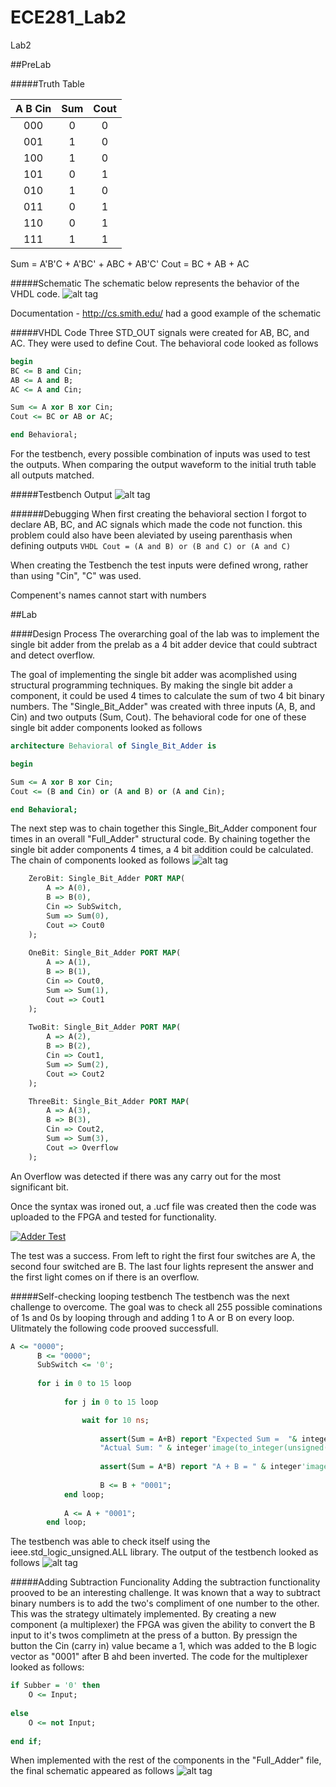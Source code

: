 ECE281_Lab2
===========

Lab2

##PreLab

#####Truth Table

|  A B Cin |  Sum |Cout|
|:--:|:--: |:--:|
| 000  |  0|0|  
| 001  |  1|0|  
| 100  |  1|0| 
| 101  |  0|1|
| 010  |  1|0| 
| 011  |  0|1|
| 110  |  0|1|
| 111  |  1|1|

Sum = A'B'C + A'BC' + ABC + AB'C'
Cout = BC + AB + AC

#####Schematic
The schematic below represents the behavior of the VHDL code.
![alt tag](https://raw.github.com/EricWardner/ECE281_Lab2/master/Lab2Schematic.png)

Documentation - http://cs.smith.edu/ had a good example of the schematic

#####VHDL Code
Three STD_OUT signals were created for AB, BC, and AC. They were used to define Cout. The behavioral code looked as follows

```VHDL
begin
BC <= B and Cin;
AB <= A and B;
AC <= A and Cin;

Sum <= A xor B xor Cin;
Cout <= BC or AB or AC;

end Behavioral;
```
For the testbench, every possible combination of inputs was used to test the outputs. When comparing the output waveform to the initial truth table all outputs matched.

#####Testbench Output
![alt tag](https://raw.github.com/EricWardner/ECE281_Lab2/master/Lab2Capture.PNG)

######Debugging
When first creating the behavioral section I forgot to declare AB, BC, and AC signals which made the code not function. this problem could also have been aleviated by useing parenthasis when defining outputs ```VHDL Cout = (A and B) or (B and C) or (A and C) ```

When creating the Testbench the test inputs were defined wrong, rather than using "Cin", "C" was used.

Compenent's names cannot start with numbers

##Lab

####Design Process
The overarching goal of the lab was to implement the single bit adder from the prelab as a 4 bit adder device that could subtract and detect overflow.

The goal of implementing the single bit adder was acomplished using structural programming techniques. By making the single bit adder a component, it could be used 4 times to calculate the sum of two 4 bit binary numbers. The "Single_Bit_Adder" was created with three inputs (A, B, and Cin) and two outputs (Sum, Cout). The behavioral code for one of these single bit adder components looked as follows
```VHDL
architecture Behavioral of Single_Bit_Adder is

begin

Sum <= A xor B xor Cin;
Cout <= (B and Cin) or (A and B) or (A and Cin);

end Behavioral;
```

The next step was to chain together this Single_Bit_Adder component four times in an overall "Full_Adder" structural code. By chaining together the single bit adder components 4 times, a 4 bit addition could be calculated. The chain of components looked as follows
![alt tag](https://raw.github.com/EricWardner/ECE281_Lab2/master/StructureCapture.PNG)
```VHDL
	ZeroBit: Single_Bit_Adder PORT MAP(
		A => A(0),
		B => B(0),
		Cin => SubSwitch,
		Sum => Sum(0),
		Cout => Cout0
	);
	
	OneBit: Single_Bit_Adder PORT MAP(
		A => A(1),
		B => B(1),
		Cin => Cout0,
		Sum => Sum(1),
		Cout => Cout1
	);
	
	TwoBit: Single_Bit_Adder PORT MAP(
		A => A(2),
		B => B(2),
		Cin => Cout1,
		Sum => Sum(2),
		Cout => Cout2
	);

	ThreeBit: Single_Bit_Adder PORT MAP(
		A => A(3),
		B => B(3),
		Cin => Cout2,
		Sum => Sum(3),
		Cout => Overflow
	);
```
An Overflow was detected if there was any carry out for the most significant bit.

Once the syntax was ironed out, a .ucf file was created then the code was uploaded to the FPGA and tested for functionality.

[![Adder Test](http://img.youtube.com/vi/rA5CHW5-bmc/0.jpg)](http://www.youtube.com/watch?v=rA5CHW5-bmc)

The test was a success. From left to right the first four switches are A, the second four switched are B. The last four lights represent the answer and the first light comes on if there is an overflow.

#####Self-checking looping testbench
The testbench was the next challenge to overcome. The goal was to check all 255 possible cominations of 1s and 0s by looping through and adding 1 to A or B on every loop. Ulitmately the following code prooved successfull.

```VHDL
A <= "0000";
	  B <= "0000";
	  SubSwitch <= '0';
	  
	  for i in 0 to 15 loop
			
			for j in 0 to 15 loop

				wait for 10 ns; 
					
					assert(Sum = A+B) report "Expected Sum =  "& integer'image(to_integer(unsigned((A)))) & " + " & integer'image(to_integer(unsigned((B)))) & " = "& integer'image(to_integer(unsigned((A+B))))&
					"Actual Sum: " & integer'image(to_integer(unsigned(Sum))) severity ERROR;
					
					assert(Sum = A*B) report "A + B = " & integer'image(to_integer(unsigned((A)))) & " + " & integer'image(to_integer(unsigned((B)))) & " = " & integer'image(to_integer(unsigned(Sum))) & " CORRECT!!" severity note;
					
					B <= B + "0001";
			end loop;
			
			A <= A + "0001";
		end loop;
```
The testbench was able to check itself using the ieee.std_logic_unsigned.ALL library. The output of the testbench looked as follows
![alt tag](https://raw.github.com/EricWardner/ECE281_Lab2/master/Lab2tbCapture.png)

#####Adding Subtraction Funcionality
Adding the subtraction functionality prooved to be an interesting challenge. It was known that a way to subtract binary numbers is to add the two's compliment of one number to the other. This was the strategy ultimately implemented. By creating a new component (a multiplexer) the FPGA was given the ability to convert the B input to it's twos complimetn at the press of a button. By pressign the button the Cin (carry in) value became a 1, which was added to the B logic vector as "0001" after B ahd been inverted. The code for the multiplexer looked as follows:
```VHDL
if Subber = '0' then
	O <= Input;
			
else
	O <= not Input;
		
end if;
```

When implemented with the rest of the components in the "Full_Adder" file, the final schematic appeared as follows
![alt tag](https://raw.github.com/EricWardner/ECE281_Lab2/master/finalSchematicLab2.jpg)

